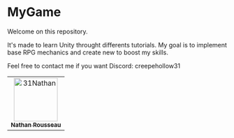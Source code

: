# MyGame
Welcome on this repository. 

It's made to learn Unity throught differents tutorials.
My goal is to implement base RPG mechanics and create new to boost my skills.

Feel free to contact me if you want
Discord: creepehollow31

<table>
    <tbody>
        <tr>
            <td align="center"><a href="https://github.com/31Nathan/"><img src="https://avatars.githubusercontent.com/u/72010794?v=4" width="100px;" alt="31Nathan"/><br/><sub><b>Nathan Rousseau</b></sub></a><br/></td>
        </tr>
    </tbody>
</table>
